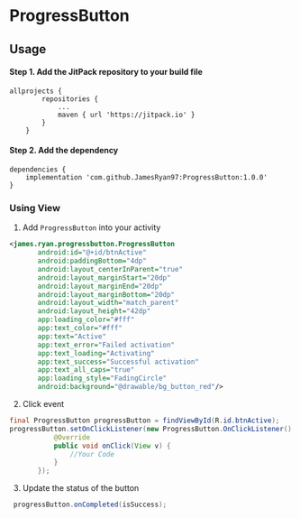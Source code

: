 # ProgressButton

## Usage

#### Step 1. Add the JitPack repository to your build file

```
allprojects {
		repositories {
			...
			maven { url 'https://jitpack.io' }
		}
	}
```

#### Step 2. Add the dependency
```
dependencies {
    implementation 'com.github.JamesRyan97:ProgressButton:1.0.0'
}
```


### Using View
1. Add `ProgressButton` into your activity
 ```xml
 <james.ryan.progressbutton.ProgressButton
        android:id="@+id/btnActive"
        android:paddingBottom="4dp"
        android:layout_centerInParent="true"
        android:layout_marginStart="20dp"
        android:layout_marginEnd="20dp"
        android:layout_marginBottom="20dp"
        android:layout_width="match_parent"
        android:layout_height="42dp"
        app:loading_color="#fff"
        app:text_color="#fff"
        app:text="Active"
        app:text_error="Failed activation"
        app:text_loading="Activating"
        app:text_success="Successful activation"
        app:text_all_caps="true"
        app:loading_style="FadingCircle"
        android:background="@drawable/bg_button_red"/>
 ```
 
 2. Click event
 ```java
 final ProgressButton progressButton = findViewById(R.id.btnActive);
 progressButton.setOnClickListener(new ProgressButton.OnClickListener() {
            @Override
            public void onClick(View v) {
                //Your Code
            }
        });
```
3. Update the status of the button
```java
 progressButton.onCompleted(isSuccess);
 ```
	
	
 
 
